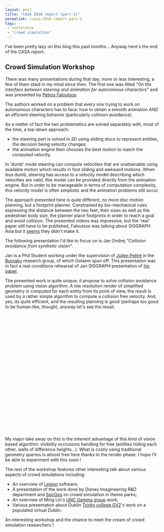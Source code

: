 ```yaml
---
layout: post
title: "CASA 2010 report (part 2)"
permalink: /casa-2010-report-part-2
tags:
 - conference
 - "crowd simulation"
---
```


I've been pretty lazy on this blog this past months... Anyway here's the end of the CASA report.
## Crowd Simulation Workshop ##
There was many presentations during that day, more or less interesting, a few of them staid in my mind since then. The first one was titled *"On the interface between steering and animation for autonomous characters"* and was presented by [Petros Faloutsos](http://www.cs.ucla.edu/~pfal/Petros_Faloutsos/Main.html).

The authors worked on a problem that every one trying to work on autonomous characters has to face: how to obtain a smooth animation *AND* an efficient steering behavior (particularly collision avoidance).

As a matter of fact the two problematics are solved separately with, most of the time, a top-down approach:
- the steering part is solved in 2D using sliding discs to represent entities, the decision being velocity changes;
- the animation engine then chooses the best motion to match the computed velocity.

In 'dumb' mode steering can compute velocities that are unattainable using available motion which results in foot sliding and awkward motions. When less dumb, steering has access to a velocity model describing which velocities are valid, this model can be provided directly from the animation engine. But in order to be manageable in terms of computation complexity, this velocity model is often simplistic and the animation problems still occur.

The approach presented here is quite different, no more disc motion planning, but a footprint planner. Constrained by bio-mechanical rules expressing the distance between the two feet, their sizes as well as the pedestrian body size, the planner place footprints in order to reach a goal and avoid collision. The presented videos was impressive, but the 'real' paper still have to be published, Faloutsos was talking about SIGGRAPH Asia but it [seems](http://kesen.realtimerendering.com/siga2010Papers.htm) they didn't make it.

The following presentation I'd like to focus on is Jan Ondrej *"Collision avoidance from synthetic vision"*.

Jan is a Phd Student working under the supervision of [Julien Pettré](http://www.irisa.fr/bunraku/GENS/jpettre/) in the [Bunraku](http://www.irisa.fr/bunraku/) research group, of which Golaem spun off. This presentation was in fact a real-conditions rehearsal of Jan SIGGRAPH presentation of [his paper](http://www.irisa.fr/bunraku/GENS/jpettre/pdf/SIGGRAPH2010.pdf).

The presented work is quite unique, it propose to solve collision avoidance problem using vision algorithm. A low resolution render of simplified geometry is computed for each entity from its point of view, the result is used by a rather simple algorithm to compute a collision free velocity. And, yes, its quite efficient, and the resulting planning is good (perhaps too good to be human-like, though), anyway let's see the result.

<object id="embedded" width="640" height="385">
<param name="movie" value="http://www.youtube.com/v/586qhaDwr24?fs=1&amp;hl=fr_FR&amp;hd=1&amp;color1=0x3a3a3a&amp;color2=0x999999"/>
<param name="allowFullScreen" value="true"/>
<param name="allowscriptaccess" value="always"/><embed src="http://www.youtube.com/v/586qhaDwr24?fs=1&amp;hl=fr_FR&amp;hd=1&amp;color1=0x3a3a3a&amp;color2=0x999999" type="application/x-shockwave-flash" width="640" height="385"></embed>
</object>

My major take away on this is the inherent advantage of this kind of vision based algorithm: visibility occlusions handling for free (entities hiding each other, walls of difference heights...). What is costly using traditional geometry queries is almost free here thanks to the render phase. I hope I'll be able to experiment with this soon !

The rest of the workshop features other interesting talk about various aspects of crowd simulations including:
- An overview of [Legion](http://www.legion.com/legion-software) software;
- A presentation of the work done by Disney Imagineering R&D department and [SpirOps](http://www.spirops.com/) on crowd simulation in theme parks;
- An overview of Ming Lin's [UNC Gamma group](http://gamma.cs.unc.edu/) work;
- Various presentation about Dublin [Trinity college GV2](http://gv2.cs.tcd.ie/)'s work on a populated virtual Dublin.

An interesting workshop and the chance to meet the cream of crowd simulation researchers !
